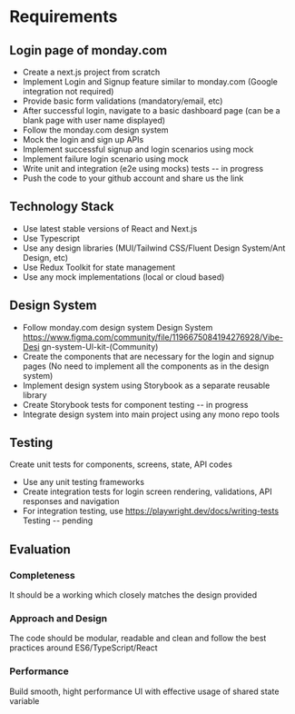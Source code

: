 # Requirements

## Login page of monday.com

- Create a next.js project from scratch
- Implement Login and Signup feature similar to monday.com (Google integration not required)
- Provide basic form validations (mandatory/email, etc)
- After successful login, navigate to a basic dashboard page (can be a blank page with user name displayed)
- Follow the monday.com design system
- Mock the login and sign up APIs
- Implement successful signup and login scenarios using mock
- Implement failure login scenario using mock
- Write unit and integration (e2e using mocks) tests -- in progress
- Push the code to your github account and share us the link

## Technology Stack

- Use latest stable versions of React and Next.js
- Use Typescript
- Use any design libraries (MUI/Tailwind CSS/Fluent Design System/Ant Design, etc)
- Use Redux Toolkit for state management
- Use any mock implementations (local or cloud based)

## Design System

- Follow monday.com design system Design System https://www.figma.com/community/file/1196675084194276928/Vibe-Desi gn-system-Ul-kit-(Community)
- Create the components that are necessary for the login and signup pages (No need to implement all the components as in the design system)
- Implement design system using Storybook as a separate reusable library
- Create Storybook tests for component testing -- in progress
- Integrate design system into main project using any mono repo tools

## Testing

Create unit tests for components, screens, state, API codes

- Use any unit testing frameworks
- Create integration tests for login screen rendering, validations, API responses and navigation
- For integration testing, use https://playwright.dev/docs/writing-tests Testing -- pending

## Evaluation

### Completeness

It should be a working which closely matches the design provided

### Approach and Design

The code should be modular, readable and clean and follow the best practices around ES6/TypeScript/React

### Performance

Build smooth, hight performance UI with effective usage of shared state variable
